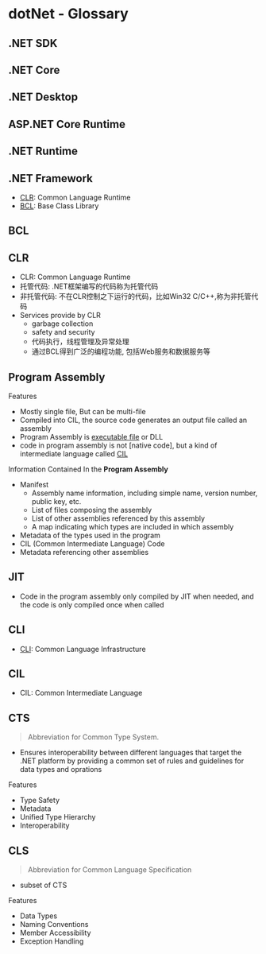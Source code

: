 # dotNet - Glossary

## .NET SDK

## .NET Core

## .NET Desktop

## ASP.NET Core Runtime

## .NET Runtime

## .NET Framework

- [CLR](#CLR): Common Language Runtime
- [BCL](#BCL): Base Class Library

## BCL

## CLR

- CLR: Common Language Runtime
- 托管代码: .NET框架编写的代码称为托管代码
- 非托管代码: 不在CLR控制之下运行的代码，比如Win32 C/C++,称为非托管代码
- Services provide by CLR
  - garbage collection
  - safety and security
  - 代码执行，线程管理及异常处理
  - 通过BCL得到广泛的编程功能, 包括Web服务和数据服务等

## Program Assembly

Features

- Mostly single file, But can be multi-file
- Compiled into CIL, the source code generates an output file called an assembly
- Program Assembly is [executable file](executable-file.md) or DLL
- code in program assembly is not [native code], but a kind of intermediate language called [CIL](#CIL)

Information Contained In the **Program Assembly**

- Manifest
  - Assembly name information, including simple name, version number, public key, etc.
  - List of files composing the assembly
  - List of other assemblies referenced by this assembly
  - A map indicating which types are included in which assembly
- Metadata of the types used in the program
- CIL (Common Intermediate Language) Code
- Metadata referencing other assemblies

## JIT

- Code in the program assembly only compiled by JIT when needed, and the code is only compiled once when called

## CLI

- [CLI](dotnet-cli.md): Common Language Infrastructure

## CIL

- CIL: Common Intermediate Language

## CTS

> Abbreviation for Common Type System.

- Ensures interoperability between different languages that target the .NET platform by providing a common set of rules and guidelines for data types and oprations

Features

- Type Safety
- Metadata
- Unified Type Hierarchy
- Interoperability

## CLS

> Abbreviation for Common Language Specification

- subset of CTS

Features

- Data Types
- Naming Conventions
- Member Accessibility
- Exception Handling
